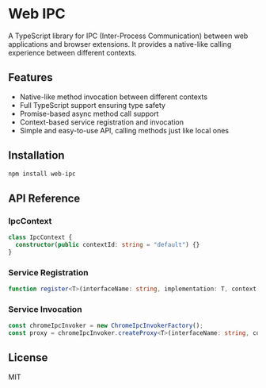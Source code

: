# Web IPC

A TypeScript library for IPC (Inter-Process Communication) between web applications and browser extensions. It provides a native-like calling experience between different contexts.

## Features

- Native-like method invocation between different contexts
- Full TypeScript support ensuring type safety
- Promise-based async method call support
- Context-based service registration and invocation
- Simple and easy-to-use API, calling methods just like local ones

## Installation

```bash
npm install web-ipc
```

## API Reference

### IpcContext

```typescript
class IpcContext {
  constructor(public contextId: string = "default") {}
}
```

### Service Registration

```typescript
function register<T>(interfaceName: string, implementation: T, context: IpcContext): void
```

### Service Invocation

```typescript
const chromeIpcInvoker = new ChromeIpcInvokerFactory();
const proxy = chromeIpcInvoker.createProxy<T>(interfaceName: string, context: IpcContext): T
```

## License

MIT